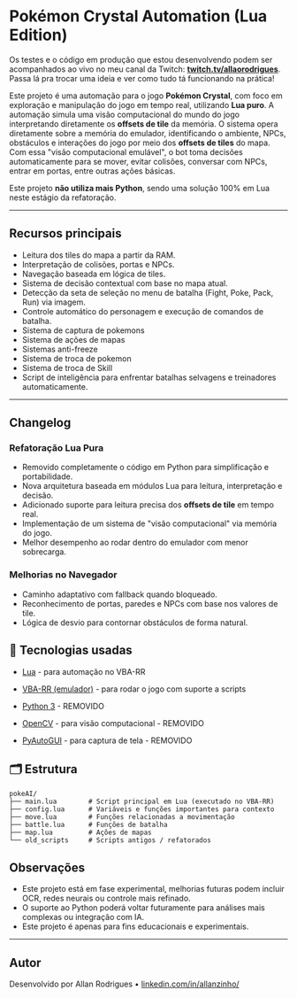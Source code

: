 # Pokémon Crystal Automation (Lua Edition)

Os testes e o código em produção que estou desenvolvendo podem ser acompanhados ao vivo no meu canal da Twitch: **[twitch.tv/allaorodrigues](https://twitch.tv/allaorodrigues)**. Passa lá pra trocar uma ideia e ver como tudo tá funcionando na prática!

Este projeto é uma automação para o jogo **Pokémon Crystal**, com foco em exploração e manipulação do jogo em tempo real, utilizando **Lua puro**. A automação simula uma visão computacional do mundo do jogo interpretando diretamente os **offsets de tile** da memória.
O sistema opera diretamente sobre a memória do emulador, identificando o ambiente, NPCs, obstáculos e interações do jogo por meio dos **offsets de tiles** do mapa. Com essa "visão computacional emulável", o bot toma decisões automaticamente para se mover, evitar colisões, conversar com NPCs, entrar em portas, entre outras ações básicas.

Este projeto **não utiliza mais Python**, sendo uma solução 100% em Lua neste estágio da refatoração.

---

## Recursos principais

- Leitura dos tiles do mapa a partir da RAM.
- Interpretação de colisões, portas e NPCs.
- Navegação baseada em lógica de tiles.
- Sistema de decisão contextual com base no mapa atual.
- Detecção da seta de seleção no menu de batalha (Fight, Poke, Pack, Run) via imagem.
- Controle automático do personagem e execução de comandos de batalha.
- Sistema de captura de pokemons
- Sistema de ações de mapas
- Sistemas anti-freeze
- Sistema de troca de pokemon
- Sistema de troca de Skill
- Script de inteligência para enfrentar batalhas selvagens e treinadores automaticamente.

---

## Changelog

### Refatoração Lua Pura
- Removido completamente o código em Python para simplificação e portabilidade.
- Nova arquitetura baseada em módulos Lua para leitura, interpretação e decisão.
- Adicionado suporte para leitura precisa dos **offsets de tile** em tempo real.
- Implementação de um sistema de "visão computacional" via memória do jogo.
- Melhor desempenho ao rodar dentro do emulador com menor sobrecarga.

### Melhorias no Navegador
- Caminho adaptativo com fallback quando bloqueado.
- Reconhecimento de portas, paredes e NPCs com base nos valores de tile.
- Lógica de desvio para contornar obstáculos de forma natural.

## 🧠 Tecnologias usadas
- [Lua](https://www.lua.org/) - para automação no VBA-RR
- [VBA-RR (emulador)](http://vba-rerecording.googlecode.com) - para rodar o jogo com suporte a scripts


- [Python 3](https://www.python.org/) - REMOVIDO
- [OpenCV](https://opencv.org/) - para visão computacional  - REMOVIDO
- [PyAutoGUI](https://pyautogui.readthedocs.io/) - para captura de tela - REMOVIDO

## 🗂 Estrutura

```
pokeAI/
├── main.lua        # Script principal em Lua (executado no VBA-RR)
├── config.lua      # Variáveis e funções importantes para contexto
├── move.lua        # Funções relacionadas a movimentação
├── battle.lua      # Funções de batalha
├── map.lua         # Ações de mapas
└── old_scripts     # Scripts antigos / refatorados
```

## Observações
- Este projeto está em fase experimental, melhorias futuras podem incluir OCR, redes neurais ou controle mais refinado.
- O suporte ao Python poderá voltar futuramente para análises mais complexas ou integração com IA.
- Este projeto é apenas para fins educacionais e experimentais.

---

## Autor

Desenvolvido por Allan Rodrigues • [linkedin.com/in/allanzinho/](https://www.linkedin.com/in/allanzinho/) 
